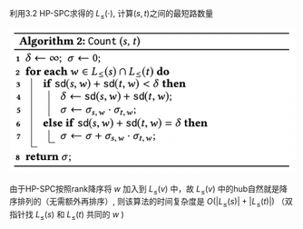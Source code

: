 

利用3.2 HP-SPC求得的 $L_{\le}(\cdot)$, 计算$(s,t)$之间的最短路数量

<img src="3.3 Query Evaluation.assets/image-20221108213627916.png" alt="image-20221108213627916" style="zoom:100%;" />

由于HP-SPC按照rank降序将 $w$ 加入到 $L_{\le}(v)$ 中，故 $L_{\le}(v)$ 中的hub自然就是降序排列的（无需额外再排序）, 则该算法的时间复杂度是 $O(|L_{\le}(s)|+|L_{\le}(t)|)$ （双指针找 $L_{\le}(s)$ 和 $L_{\le}(t)$ 共同的 $w$ )





